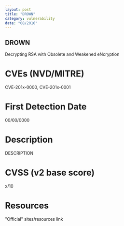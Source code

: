 ```yaml
---
layout: post
title: "DROWN"
category: vulnerability
date: "08/2016"
---
```


## DROWN

Decrypting RSA with Obsolete and Weakened eNcryption

# CVEs (NVD/MITRE)
CVE-201x-0000, CVE-201x-0001

# First Detection Date
00/00/0000

# Description
DESCRIPTION

# CVSS (v2 base score)
x/10

# Resources
"Official" sites/resources link

